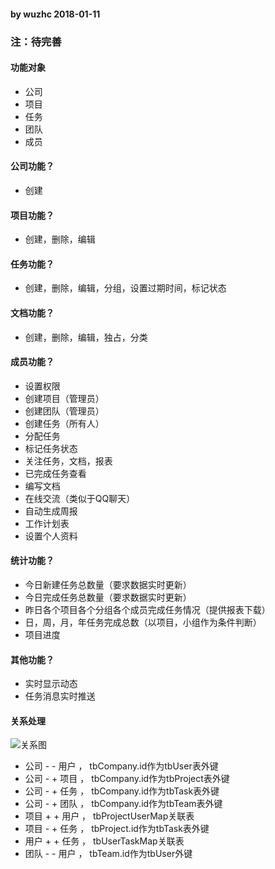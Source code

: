 #### by wuzhc 2018-01-11
### 注：待完善

#### 功能对象
- 公司
- 项目
- 任务
- 团队
- 成员

#### 公司功能？
- 创建

#### 项目功能？
- 创建，删除，编辑

#### 任务功能？
- 创建，删除，编辑，分组，设置过期时间，标记状态

#### 文档功能？
- 创建，删除，编辑，独占，分类

#### 成员功能？
- 设置权限
- 创建项目（管理员）
- 创建团队（管理员）
- 创建任务（所有人）
- 分配任务
- 标记任务状态
- 关注任务，文档，报表
- 已完成任务查看
- 编写文档
- 在线交流（类似于QQ聊天）
- 自动生成周报
- 工作计划表
- 设置个人资料

#### 统计功能？
- 今日新建任务总数量（要求数据实时更新）
- 今日完成任务总数量（要求数据实时更新）
- 昨日各个项目各个分组各个成员完成任务情况（提供报表下载）
- 日，周，月，年任务完成总数（以项目，小组作为条件判断）
- 项目进度

#### 其他功能？
- 实时显示动态
- 任务消息实时推送

#### 关系处理
![关系图](https://github.com/wuzhc/manage/blob/master/docs/images/team-map.png)
- 公司 - - 用户 ， tbCompany.id作为tbUser表外键
- 公司 - + 项目 ， tbCompany.id作为tbProject表外键
- 公司 - + 任务 ， tbCompany.id作为tbTask表外键
- 公司 - + 团队 ， tbCompany.id作为tbTeam表外键
- 项目 + + 用户 ， tbProjectUserMap关联表
- 项目 - + 任务 ， tbProject.id作为tbTask表外键
- 用户 + + 任务 ， tbUserTaskMap关联表
- 团队 - - 用户 ， tbTeam.id作为tbUser外键
